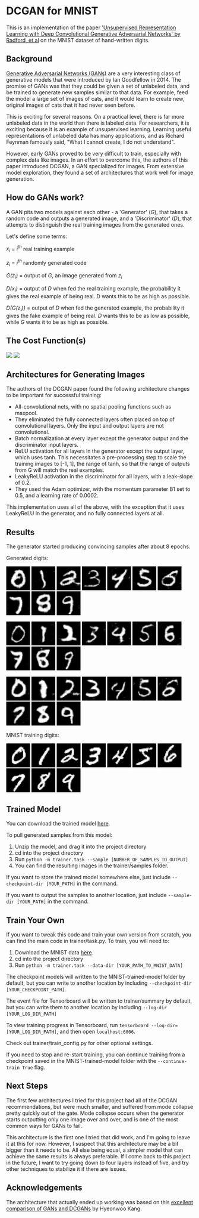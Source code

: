 # DCGAN for MNIST

This is an implementation of the paper ['Unsupervised Representation Learning with Deep Convolutional Generative Adversarial Networks' by Radford, et al](https://arxiv.org/pdf/1511.06434.pdf) on the MNIST dataset of hand-written digits.

## Background

[Generative Adversarial Networks (GANs)](https://papers.nips.cc/paper/5423-generative-adversarial-nets.pdf) are a very interesting class of generative models that were introduced by Ian Goodfellow in 2014. The promise of GANs was that they could be given a set of unlabeled data, and be trained to generate new samples similar to that data. For example, feed the model a large set of images of cats, and it would learn to create new, original images of cats that it had never seen before. 

This is exciting for several reasons. On a practical level, there is far more unlabeled data in the world than there is labeled data. For researchers, it is exciting because it is an example of unsupervised learning. Learning useful representations of unlabeled data has many applications, and as Richard Feynman famously said, "What I cannot create, I do not understand". 

However, early GANs proved to be very difficult to train, especially with complex data like images. In an effort to overcome this, the authors of this paper introduced DCGAN, a GAN specialized for images. From extensive model exploration, they found a set of architectures that work well for image generation.

## How do GANs work?

A GAN pits two models against each other - a 'Generator' (<i>G</i>), that takes a random code and outputs a generated image, and a 'Discriminator' (<i>D</i>), that attempts to distinguish the real training images from the generated ones. 

Let's define some terms:

<i>x<sub>i</sub></i> = <i>i<sup>th</sup></i> real training example

<i>z<sub>i</sub></i> = <i>i<sup>th</sup></i> randomly generated code

<i>G(z<sub>i</sub>)</i> = output of <i>G</i>, an image generated from <i>z<sub>i</sub></i>

<i>D(x<sub>i</sub>)</i> = output of <i>D</i> when fed the real training example, the probability it gives the real example of being real. D wants this to be as high as possible. 

<i>D(G(z<sub>i</sub>))</i> = output of <i>D</i> when fed the generated example, the probability it gives the fake example of being real. <i>D</i> wants this to be as low as possible, while <i>G</i> wants it to be as high as possible.

## The Cost Function(s)

<img src="https://latex.codecogs.com/png.latex?\dpi{300}&space;\large&space;Loss_{D}&space;=&space;-\frac{1}{m}&space;\sum_{i=1}^{m}&space;log(D(x_{i}))&space;&plus;&space;log(1&space;-&space;D(G(z_{i})))" height="70"/>

<img src="https://latex.codecogs.com/png.latex?\dpi{300}&space;\large&space;Loss_{G}&space;=&space;-\frac{1}{m}&space;\sum_{i&space;=&space;1}^{m}&space;log(D(G(z_{i})))" height="70"/>


## Architectures for Generating Images

The authors of the DCGAN paper found the following architecture changes to be important for successful training:

* All-convolutional nets, with no spatial pooling functions such as maxpool.
* They eliminated the fully connected layers often placed on top of convolutional layers. Only the input and output layers are not convolutional.
* Batch normalization at every layer except the generator output and the discriminator input layers.
* ReLU activation for all layers in the generator except the output layer, which uses tanh. This necessitates a pre-processing step to scale the training images to [-1, 1], the range of tanh, so that the range of outputs from G will match the real examples.
* LeakyReLU activation in the discriminator for all layers, with a leak-slope of 0.2.
* They used the Adam optimizer, with the momentum parameter B1 set to 0.5, and a learning rate of 0.0002. 

This implementation uses all of the above, with the exception that it uses LeakyReLU in the generator, and no fully connected layers at all.

## Results

The generator started producing convincing samples after about 8 epochs. 

Generated digits:

<img src='trained_examples/zero.png'> <img src='trained_examples/one.png'> <img src='trained_examples/two.png'> <img src='trained_examples/three.png'> <img src='trained_examples/four.png'> <img src='trained_examples/five.png'> <img src='trained_examples/six.png'> <img src='trained_examples/seven.png'> <img src='trained_examples/eight.png'> <img src='trained_examples/nine.png'>

<img src='trained_examples/zero1.png'> <img src='trained_examples/one1.png'> <img src='trained_examples/two1.png'> <img src='trained_examples/three1.png'> <img src='trained_examples/four1.png'> <img src='trained_examples/five1.png'> <img src='trained_examples/six1.png'> <img src='trained_examples/seven1.png'> <img src='trained_examples/eight1.png'> <img src='trained_examples/nine1.png'>

<img src='trained_examples/zero2.png'> <img src='trained_examples/one2.png'> <img src='trained_examples/two2.png'> <img src='trained_examples/three2.png'> <img src='trained_examples/four2.png'> <img src='trained_examples/five2.png'> <img src='trained_examples/six2.png'> <img src='trained_examples/seven2.png'> <img src='trained_examples/eight2.png'> <img src='trained_examples/nine2.png'>

MNIST training digits:

<img src='mnist_examples/zero.png'> <img src='mnist_examples/one.png'> <img src='mnist_examples/two.png'> <img src='mnist_examples/three.png'> <img src='mnist_examples/four.png'> <img src='mnist_examples/five.png'> <img src='mnist_examples/six.png'> <img src='mnist_examples/seven.png'> <img src='mnist_examples/eight.png'> <img src='mnist_examples/nine.png'>


## Trained Model

You can download the trained model [here](https://storage.googleapis.com/gan-training-207705-public-bucket/MNIST-DCGAN-model-1.zip).

To pull generated samples from this model:
1. Unzip the model, and drag it into the project directory
2. cd into the project directory
3. Run ```python -m trainer.task --sample [NUMBER_OF_SAMPLES_TO_OUTPUT]```
4. You can find the resulting images in the trainer/samples folder. 

If you want to store the trained model somewhere else, just include ```--checkpoint-dir [YOUR_PATH]``` in the command.

If you want to output the samples to another location, just include ```--sample-dir [YOUR_PATH]``` in the command.

## Train Your Own

If you want to tweak this code and train your own version from scratch, you can find the main code in trainer/task.py. To train, you will need to:

1. Download the MNIST data [here](https://storage.googleapis.com/gan-training-207705-public-bucket/mnist.npz).
2. cd into the project directory
3. Run ```python -m trainer.task --data-dir [YOUR_PATH_TO_MNIST_DATA]```

The checkpoint models will written to the MNIST-trained-model folder by default, but you can write to another location by including ```--checkpoint-dir [YOUR_CHECKPOINT_PATH]```.

The event file for Tensorboard will be written to trainer/summary by default, but you can write them to another location by including ```--log-dir [YOUR_LOG_DIR_PATH]```

To view training progress in Tensorboard, run ```tensorboard --log-dir=[YOUR_LOG_DIR_PATH]```, and then open ```localhost:6006```.

Check out trainer/train_config.py for other optional settings. 

If you need to stop and re-start training, you can continue training from a checkpoint saved in the MNIST-trained-model folder with the ```--continue-train True``` flag.


## Next Steps

The first few architectures I tried for this project had all of the DCGAN recommendations, but were much smaller, and suffered from mode collapse pretty quickly out of the gate. Mode collapse occurs when the generator starts outputting only one image over and over, and is one of the most common ways for GANs to fail. 

This architecture is the first one I tried that did work, and I'm going to leave it at this for now. However, I suspect that this architecture may be a bit bigger than it needs to be. All else being equal, a simpler model that can achieve the same results is always preferable. If I come back to this project in the future, I want to try going down to four layers instead of five, and try other techniques to stabilize it if there are issues.

## Acknowledgements

The architecture that actually ended up working was based on this [excellent comparison of GANs and DCGANs](https://github.com/znxlwm/tensorflow-MNIST-GAN-DCGAN/) by Hyeonwoo Kang. 








